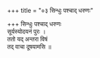 +++
title = "०३ सिन्धुः पश्चाद् धरुणः"

+++
सिन्धुः पश्चाद् धरुणः  
सूर्यस्योदयनं पुरः ।  
ततो यद् अन्तरा विषं  
तद् वाचा दूषयामसि ॥